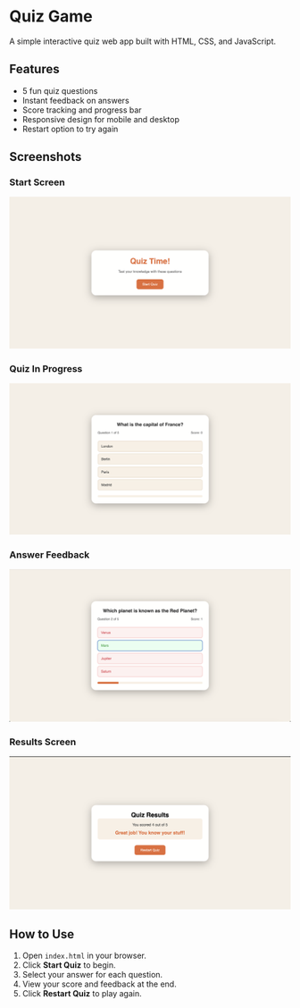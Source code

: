 # Quiz Game

A simple interactive quiz web app built with HTML, CSS, and JavaScript. 

## Features

- 5 fun quiz questions
- Instant feedback on answers
- Score tracking and progress bar
- Responsive design for mobile and desktop
- Restart option to try again

## Screenshots

### Start Screen
![Start Screen](screenshots/Screenshot%202025-06-26%20at%200.29.12.png)

### Quiz In Progress
![Quiz In Progress](screenshots/Screenshot%202025-06-26%20at%200.29.18.png)

### Answer Feedback
![Answer Feedback](screenshots/Screenshot%202025-06-26%20at%200.30.09.png)

### Results Screen
![Results Screen](screenshots/Screenshot%202025-06-26%20at%200.29.48.png)


## How to Use

1. Open `index.html` in your browser.
2. Click **Start Quiz** to begin.
3. Select your answer for each question.
4. View your score and feedback at the end.
5. Click **Restart Quiz** to play again.
